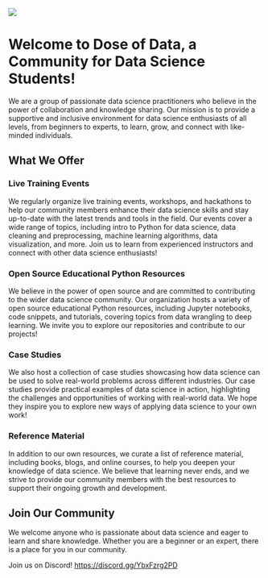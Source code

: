 ![](https://snipboard.io/Y7ELxc.jpg)

# Welcome to Dose of Data, a Community for Data Science Students!

We are a group of passionate data science practitioners who believe in the power of collaboration and knowledge sharing. Our mission is to provide a supportive and inclusive environment for data science enthusiasts of all levels, from beginners to experts, to learn, grow, and connect with like-minded individuals.

## What We Offer

### Live Training Events

We regularly organize live training events, workshops, and hackathons to help our community members enhance their data science skills and stay up-to-date with the latest trends and tools in the field. Our events cover a wide range of topics, including intro to Python for data science, data cleaning and preprocessing, machine learning algorithms, data visualization, and more. Join us to learn from experienced instructors and connect with other data science enthusiasts!

### Open Source Educational Python Resources

We believe in the power of open source and are committed to contributing to the wider data science community. Our organization hosts a variety of open source educational Python resources, including Jupyter notebooks, code snippets, and tutorials, covering topics from data wrangling to deep learning. We invite you to explore our repositories and contribute to our projects!

### Case Studies

We also host a collection of case studies showcasing how data science can be used to solve real-world problems across different industries. Our case studies provide practical examples of data science in action, highlighting the challenges and opportunities of working with real-world data. We hope they inspire you to explore new ways of applying data science to your own work!

### Reference Material

In addition to our own resources, we curate a list of reference material, including books, blogs, and online courses, to help you deepen your knowledge of data science. We believe that learning never ends, and we strive to provide our community members with the best resources to support their ongoing growth and development.

## Join Our Community

We welcome anyone who is passionate about data science and eager to learn and share knowledge. Whether you are a beginner or an expert, there is a place for you in our community.

Join us on Discord!
https://discord.gg/YbxFzrg2PD
